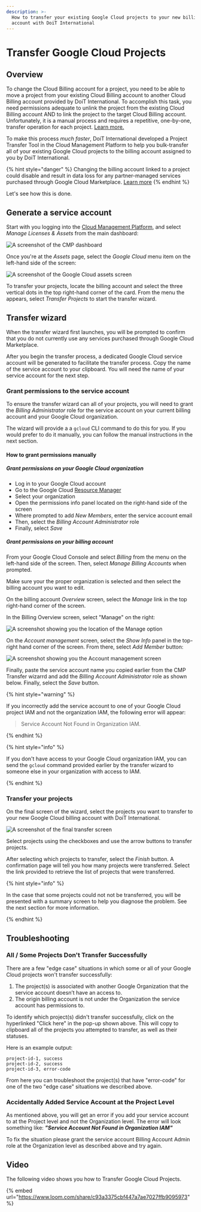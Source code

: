 ```yaml
---
description: >-
  How to transfer your existing Google Cloud projects to your new billing
  account with DoiT International
---
```


# Transfer Google Cloud Projects

## Overview

To change the Cloud Billing account for a project, you need to be able to move a project from your existing Cloud Billing account to another Cloud Billing account provided by DoiT International. To accomplish this task, you need permissions adequate to unlink the project from the existing Cloud Billing account AND to link the project to the target Cloud Billing account. Unfortunately, it is a manual process and requires a repetitive, one-by-one, transfer operation for each project. [Learn more.](https://cloud.google.com/billing/docs/how-to/modify-project#to_change_the_projects_account_do_the_following)

To make this process _much faster_, DoiT International developed a Project Transfer Tool in the Cloud Management Platform to help you bulk-transfer all of your existing Google Cloud projects to the billing account assigned to you by DoiT International.

{% hint style="danger" %}
Changing the billing account linked to a project could disable and result in data loss for any partner-managed services purchased through Google Cloud Marketplace. [Learn more](https://cloud.google.com/marketplace/docs/understanding-billing#changing_a_projects_billing_account)
{% endhint %}

Let's see how this is done.

## Generate a service account

Start with you logging into the [Cloud Management Platform](https://app.doit-intl.com), and select _Manage Licenses & Assets_ from the main dashboard:

![A screenshot of the CMP dashboard](../.gitbook/assets/dashboard.png)

Once you're at the _Assets_ page, select the _Google Cloud_ menu item on the left-hand side of the screen:

![A screenshot of the _Google Cloud_ assets screen](../.gitbook/assets/assets-google-cloud.png)

To transfer your projects, locate the billing account and select the three vertical dots in the top right-hand corner of the card. From the menu the appears, select _Transfer Projects_ to start the transfer wizard.

## Transfer wizard

When the transfer wizard first launches, you will be prompted to confirm that you do not currently use any services purchased through Google Cloud Marketplace.

After you begin the transfer process, a dedicated Google Cloud service account will be generated to facilitate the transfer process. Copy the name of the service account to your clipboard. You will need the name of your service account for the next step.

### Grant permissions to the service account

To ensure the transfer wizard can all of your projects, you will need to grant the _Billing Administrator_ role for the service account on your current billing account and your Google Cloud organization.

The wizard will provide a a `gcloud` CLI command to do this for you. If you would prefer to do it manually, you can follow the manual instructions in the next section.

#### How to grant permissions manually

##### Grant permissions on your Google Cloud organization

* Log in to your Google Cloud account
* Go to the Google Cloud [Resource Manager](https://console.cloud.google.com/cloud-resource-manager)
* Select your organization
* Open the permissions info panel located on the right-hand side of the screen
* Where prompted to add _New Members_, enter the service account email
* Then, select the _Billing Account Administrator_ role
* Finally, select _Save_

##### Grant permissions on your billing account

From your Google Cloud Console and select _Billing_ from the menu on the left-hand side of the screen. Then, select _Manage Billing Accounts_ when prompted.

Make sure your the proper organization is selected and then select the billing account you want to edit.

On the billing account _Overview_ screen, select the _Manage_ link in the top right-hand corner of the screen.

In the Billing Overview screen, select "Manage" on the right:

![A screenshot showing you the location of the _Manage_ option](../.gitbook/assets/screen-shot-2021-02-12-at-11.29.23-am.png)

On the _Account management_ screen, select the _Show Info_ panel in the top-right hand corner of the screen. From there, select _Add Member_ button:

![A screenshot showing you the _Account management_ screen](../.gitbook/assets/image%20%2856%29.png)

Finally, paste the service account name you copied earlier from the CMP Transfer wizarrd and add the _Billing Account Administrator_ role as shown below. Finally, select the _Save_ button.

{% hint style="warning" %}

If you incorrectly add the service account to one of your Google Cloud project IAM and not the organization IAM, the following error will appear:

> Service Account Not Found in Organization IAM.

{% endhint %}

{% hint style="info" %}

If you don't have access to your Google Cloud organization IAM, you can send the `gcloud` command provided earlier by the transfer wizard to someone else in your organization with access to IAM.

{% endhint %}

### Transfer your projects

On the final screen of the wizard, select the projects you want to transfer to your new Google Cloud billing account with DoiT International.

![A screenshot of the final transfer screen](../.gitbook/assets/transfer-projects6.png)

Select projects using the checkboxes and use the arrow buttons to transfer projects.

After selecting which projects to transfer, select the _Finish_ button. A confirmation page will tell you how many projects were transferred. Select the link provided to retrieve the list of projects that were transferred.

{% hint style="info" %}

In the case that some projects could not not be transferred, you will be presented with a summary screen to help you diagnose the problem. See the next section for more information.

{% endhint %}

## Troubleshooting

### All / Some Projects Don't Transfer Successfully

There are a few "edge case" situations in which some or all of your Google Cloud projects won't transfer successfully:

1. The project\(s\) is associated with another Google Organization that the service account doesn’t have an access to.
2. The origin billing account is not under the Organization the service account has permissions to.

To identify which project\(s\) didn't transfer successfully, click on the hyperlinked "Click here" in the pop-up shown above. This will copy to clipboard all of the projects you attempted to transfer, as well as their statuses.

Here is an example output:

```text
project-id-1, success
project-id-2, success
project-id-3, error-code
```

From here you can troubleshoot the project\(s\) that have "error-code" for one of the two "edge case" situations we described above.

### Accidentally Added Service Account at the Project Level

As mentioned above, you will get an error if you add your service account to at the Project level and not the Organization level. The error will look something like: _**"Service Account Not Found in Organization IAM"**_

To fix the situation please grant the service account Billing Account Admin role at the Organization level as described above and try again.

## Video

The following video shows you how to Transfer Google Cloud Projects.

{% embed url="https://www.loom.com/share/c93a3375cbf447a7ae7027ffb9095973" %}
